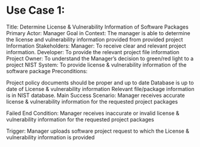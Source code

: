 <h1>
Use Case 1: 
</h1>
Title: Determine License & Vulnerability Information of Software Packages 
Primary Actor: Manager 
Goal in Context: The manager is able to determine the license and vulnerability information provided from provided project Information 
Stakeholders: 
Manager: To receive clear and relevant project information. 
Developer: To provide the relevant project file information
Project Owner: To understand the Manager’s decision to green/red light to a project 
NIST System: To provide license & vulnerability information of the software package
Preconditions: 

Project policy documents should be proper and up to date 
Database is up to date of License & vulnerability information 
Relevant file/package information is in NIST database. 
Main Success Scenario: Manager receives accurate license & vulnerability information for the requested project packages

Failed End Condition: Manager receives inaccurate or invalid license & vulnerability information for the requested project packages 

Trigger: Manager uploads software project request to which the License & vulnerability information is provided 







